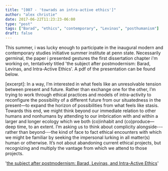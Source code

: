 ```yaml
---
title: "[007 - 'towrads an intra-active ethics']"
author: "alex christie"
date: 2017-06-22T11:23:23-06:00
type: "post"
tags: ["Barad", "ethics", "contemporary", "Levinas", "posthumanism"]
draft: false
---
```

This summer, i was lucky enough to participate in the inaugural modern and contemporary studies initiative summer institute at penn state. Necessarily germinal, the paper i presented gestures the first dissertation chapter i'm working on, tentatively titled 'the subject after postmodernism: Barad, Levinas, and Intra-Active Ethics'. A pdf of the presentation can be found below.

<!--more-->

[excerpt]: In a way, I’m interested in what feels like an unresolvable tension between present and future. Rather than exchange one for the other, I’m trying to work through ethical practices and models of intra-activity to reconfigure the possibility of a different future from our situatedness in the present—to expand the horizon of possibilities from what feels like stasis. Towards this end, we might think beyond our immediate relation to other humans and nonhumans by attending to our imbrication with and within a larger and longer ecology which we both (co)inhabit and (co)produce—deep time, to an extent. I’m asking us to think about complicity alongside---rather than beyond---the kind of face to fact ethical encounters with which we might be familiar by seeking the impersonal lurking in all matter(s) human or otherwise. It’s not about abandoning current ethical projects, but recognizing and multiply the vantage from which we attend to those projects.

'[the subject after postmodernism: Barad, Levinas, and Intra-Active Ethics](../files/christie-mcsi-presentation.pdf)'
